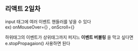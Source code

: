 ## 리액트 2일차

input 태그에 여러 이벤트 핸들러를 넣을 수 있다  
ex) onMouseOver={} , onScroll={}  

하위태그의 이벤트가 상위태그까지 퍼지느 **이벤트 버블링** 을 막고 싶다면 e.stopPropagaion() 사용하면 된다


